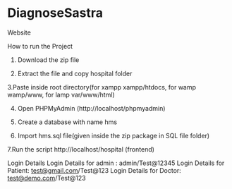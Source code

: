 # DiagnoseSastra
Website


How to run the Project

1. Download the  zip file

2. Extract the file and copy hospital folder

3.Paste inside root directory(for xampp xampp/htdocs, for wamp wamp/www, for lamp var/www/html)

4. Open PHPMyAdmin (http://localhost/phpmyadmin)

5. Create a database with name hms

6. Import hms.sql file(given inside the zip package in SQL file folder)

7.Run the script http://localhost/hospital (frontend)



Login Details
Login Details for admin : admin/Test@12345
Login Details for Patient: test@gmail.com/Test@123
Login Details for Doctor: test@demo.com/Test@123
